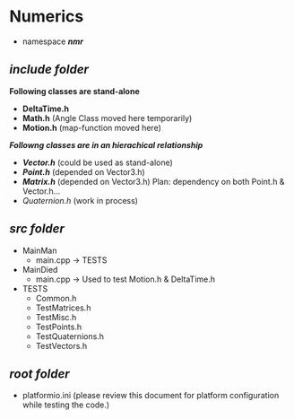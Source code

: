 # Numerics

- namespace ***nmr***

</hr>

## ***include folder***

**Following classes are stand-alone**
- **DeltaTime.h**
- **Math.h**           (Angle Class moved here temporarily)
- **Motion.h**         (map-function moved here)

***Followng classes are in an hierachical relationship***
+ ***Vector.h***      (could be used as stand-alone)
+ ***Point.h***       (depended on Vector3.h)
+ ***Matrix.h***      (depended on Vector3.h) Plan: dependency on both Point.h & Vector.h...
+ *Quaternion.h*        (work in process)

</hr>

## ***src folder***

- MainMan
    - main.cpp -> TESTS
- MainDied
    - main.cpp -> Used to test Motion.h & DeltaTime.h
- TESTS
    - Common.h
    - TestMatrices.h
    - TestMisc.h
    - TestPoints.h
    - TestQuaternions.h
    - TestVectors.h
</hr>

## ***root folder***

- platformio.ini        (please review this document for platform configuration while testing the code.)
